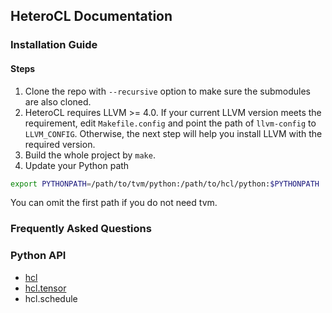 ## HeteroCL Documentation


### Installation Guide

#### Steps
1. Clone the repo with `--recursive` option to make sure the submodules are also cloned.
2. HeteroCL requires LLVM >= 4.0. If your current LLVM version meets the requirement, edit `Makefile.config` and point the path of `llvm-config` to `LLVM_CONFIG`. Otherwise, the next step will help you install LLVM with the required version.
3. Build the whole project by `make`.
4. Update your Python path
```bash
export PYTHONPATH=/path/to/tvm/python:/path/to/hcl/python:$PYTHONPATH
```
You can omit the first path if you do not need tvm.

### Frequently Asked Questions
### Python API
* [hcl](api.md)
* [hcl.tensor](tensor.md)
* hcl.schedule
